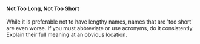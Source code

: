 <div id="title">

#### Not Too Long, Not Too Short

</div>

<div id="body">

While it is preferable not to have lengthy names, names that are 'too short' are even worse.  If you must abbreviate or use acronyms, do it consistently. Explain their full meaning at an obvious location.

</div>